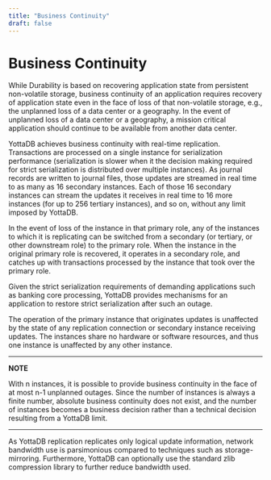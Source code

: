 ```yaml
---
title: "Business Continuity"
draft: false
---
```


# Business Continuity

While Durability is based on recovering application state from persistent non-volatile storage, business continuity of an application requires recovery of application state even in the face of loss of that non-volatile storage, e.g., the unplanned loss of a data center or a geography. In the event of unplanned loss of a data center or a geography, a mission critical application should continue to be available from another data center.

YottaDB achieves business continuity with real-time replication. Transactions are processed on a single instance for serialization performance (serialization is slower when it the decision making required for strict serialization is distributed over multiple instances). As journal records are written to journal files, those updates are streamed in real time to as many as 16 secondary instances. Each of those 16 secondary instances can stream the updates it receives in real time to 16 more instances (for up to 256 tertiary instances), and so on, without any limit imposed by YottaDB.

In the event of loss of the instance in that primary role, any of the instances to which it is replicating can be switched from a secondary (or tertiary, or other downstream role) to the primary role. When the instance in the original primary role is recovered, it operates in a secondary role, and catches up with transactions processed by the instance that took over the primary role.

Given the strict serialization requirements of demanding applications such as banking core processing, YottaDB provides mechanisms for an application to restore strict serialization after such an outage.

The operation of the primary instance that originates updates is unaffected by the state of any replication connection or secondary instance receiving updates. The instances share no hardware or software resources, and thus one instance is unaffected by any other instance.

---
**NOTE**

With n instances, it is possible to provide business continuity in the face of at most n-1 unplanned outages. Since the number of instances is always a finite number, absolute business continuity does not exist, and the number of instances becomes a business decision rather than a technical decision resulting from a YottaDB limit.

---

As YottaDB replication replicates only logical update information, network bandwidth use is parsimonious compared to techniques such as storage-mirroring. Furthermore, YottaDB can optionally use the standard zlib compression library to further reduce bandwidth used.

